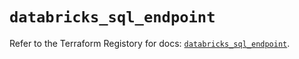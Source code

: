 # `databricks_sql_endpoint`

Refer to the Terraform Registory for docs: [`databricks_sql_endpoint`](https://registry.terraform.io/providers/databricks/databricks/1.22.0/docs/resources/sql_endpoint).
